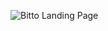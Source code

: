 ![Bitto Landing Page](https://user-images.githubusercontent.com/29809702/27895370-5df9319c-61e0-11e7-9e0d-753d572f9b43.jpg)
